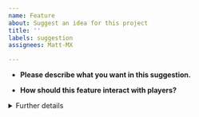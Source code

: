 ```yaml
---
name: Feature
about: Suggest an idea for this project
title: ''
labels: suggestion
assignees: Matt-MX

---
```


- **Please describe what you want in this suggestion.**
<!-- A concise and short explaination of what this is for and why it should be considered. -->

- **How should this feature interact with players?**
<!-- Describe briefly how player interaction should work.
If this section is not relevant, please delete it. -->

<details>
<summary>Further details</summary>

If you feel the need, please explain this suggestion in further detail here.
If you feel that is not needed, leave this blank.

</details>
